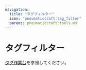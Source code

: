```yaml
---
navigation:
  title: "タグフィルター"
  icon: "pneumaticcraft:tag_filter"
  parent: pneumaticcraft:tools.md
---
```


# タグフィルター

[タグ作業台](../tag_workbench.md)を参照してください。

